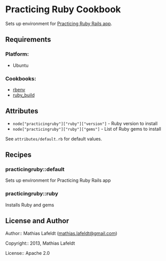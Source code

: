 Practicing Ruby Cookbook
========================

Sets up environment for [Practicing Ruby Rails app][practicingruby-web].

Requirements
------------

### Platform:

* Ubuntu

### Cookbooks:

* [rbenv](https://github.com/fnichol/chef-rbenv)
* [ruby_build](https://github.com/fnichol/chef-ruby_build)

Attributes
----------

* `node["practicingruby"]["ruby"]["version"]` - Ruby version to install
* `node["practicingruby"]["ruby"]["gems"]` - List of Ruby gems to install

See `attributes/default.rb` for default values.

Recipes
-------

### practicingruby::default

Sets up environment for Practicing Ruby Rails app

### practicingruby::ruby

Installs Ruby and gems

License and Author
------------------

Author:: Mathias Lafeldt (<mathias.lafeldt@gmail.com>)

Copyright:: 2013, Mathias Lafeldt

License:: Apache 2.0


[practicingruby-web]: https://github.com/elm-city-craftworks/practicing-ruby-web
